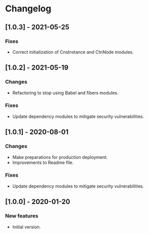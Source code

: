 # Changelog

## [1.0.3] - 2021-05-25

### Fixes
- Correct initialization of CnsInstance and CtnNode modules.

## [1.0.2] - 2021-05-19

### Changes
- Refactoring to stop using Babel and fibers modules.

### Fixes
- Update dependency modules to mitigate security vulnerabilities.

## [1.0.1] - 2020-08-01

### Changes
- Make preparations for production deployment.
- Improvements to Readme file.

### Fixes
- Update dependency modules to mitigate security vulnerabilities.

## [1.0.0] - 2020-01-20

### New features
- Initial version.
